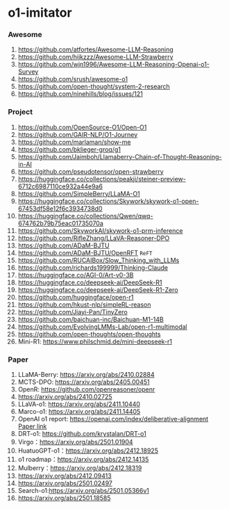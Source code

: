 # o1-imitator

### Awesome

1. https://github.com/atfortes/Awesome-LLM-Reasoning
2. https://github.com/hijkzzz/Awesome-LLM-Strawberry
3. https://github.com/wjn1996/Awesome-LLM-Reasoning-Openai-o1-Survey
4. https://github.com/srush/awesome-o1
5. https://github.com/open-thought/system-2-research
6. https://github.com/ninehills/blog/issues/121

### Project

1. https://github.com/OpenSource-O1/Open-O1
2. https://github.com/GAIR-NLP/O1-Journey
3. https://github.com/marlaman/show-me
4. https://github.com/bklieger-groq/g1
5. https://github.com/Jaimboh/Llamaberry-Chain-of-Thought-Reasoning-in-AI
6. https://github.com/pseudotensor/open-strawberry
7. https://huggingface.co/collections/peakji/steiner-preview-6712c6987110ce932a44e9a6
8. https://github.com/SimpleBerry/LLaMA-O1
9. https://huggingface.co/collections/Skywork/skywork-o1-open-67453df58e12f6c3934738d0
10. https://huggingface.co/collections/Qwen/qwq-674762b79b75eac01735070a
11. https://github.com/SkyworkAI/skywork-o1-prm-inference
12. https://github.com/RifleZhang/LLaVA-Reasoner-DPO
13. https://github.com/ADaM-BJTU
14. https://github.com/ADaM-BJTU/OpenRFT `ReFT`
15. https://github.com/RUCAIBox/Slow_Thinking_with_LLMs
16. https://github.com/richards199999/Thinking-Claude
17. https://huggingface.co/AGI-0/Art-v0-3B
18. https://huggingface.co/deepseek-ai/DeepSeek-R1
19. https://huggingface.co/deepseek-ai/DeepSeek-R1-Zero
20. https://github.com/huggingface/open-r1
21. https://github.com/hkust-nlp/simpleRL-reason
22. https://github.com/Jiayi-Pan/TinyZero
23. https://github.com/baichuan-inc/Baichuan-M1-14B
24. https://github.com/EvolvingLMMs-Lab/open-r1-multimodal
25. https://github.com/open-thoughts/open-thoughts
26. Mini-R1: https://www.philschmid.de/mini-deepseek-r1

### Paper

1. LLaMA-Berry: https://arxiv.org/abs/2410.02884
2. MCTS-DPO: https://arxiv.org/abs/2405.00451
3. OpenR: https://github.com/openreasoner/openr
4. https://arxiv.org/abs/2410.02725
5. LLaVA-o1: https://arxiv.org/abs/2411.10440
6. Marco-o1: https://arxiv.org/abs/2411.14405
7. OpenAI o1 report: https://openai.com/index/deliberative-alignment [Paper link](https://assets.ctfassets.net/kftzwdyauwt9/4pNYAZteAQXWtloDdANQ7L/0aedc43a8f2d1e5c71c5e114d287593f/OpenAI_Deliberative-Alignment-Reasoning-Enables-Safer_Language-Models_122024_3.pdf)
8. DRT-o1: https://github.com/krystalan/DRT-o1
9. Virgo：https://arxiv.org/abs/2501.01904
10. HuatuoGPT-o1：https://arxiv.org/abs/2412.18925
11. o1 roadmap：https://arxiv.org/abs/2412.14135
12. Mulberry：https://arxiv.org/abs/2412.18319
13. https://arxiv.org/abs/2412.09413
14. https://arxiv.org/abs/2501.02497
15. Search-o1:https://arxiv.org/abs/2501.05366v1
16. https://arxiv.org/abs/2501.18585
